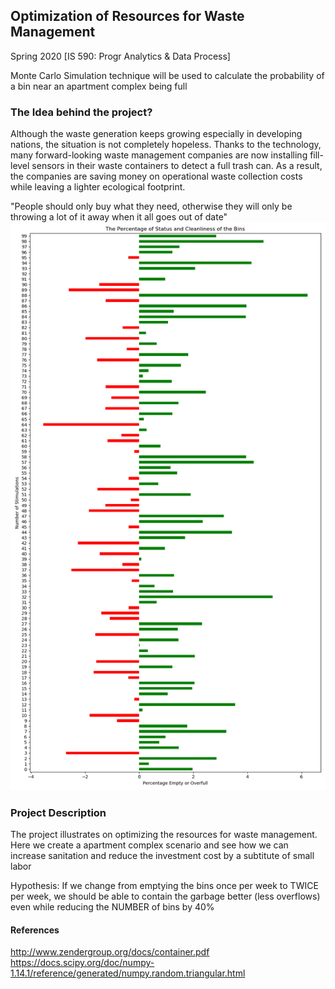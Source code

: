 ## **Optimization of Resources for Waste Management**

Spring 2020 [IS 590: Progr Analytics & Data Process]

Monte Carlo Simulation technique will be used to calculate the probability of a bin near an apartment complex being full

### **The Idea behind the project?**

Although the waste generation keeps growing especially in developing nations, the situation is not completely hopeless. 
Thanks to the technology, many forward-looking waste management companies are now installing fill-level sensors in their waste containers to detect a full trash can. 
As a result, the companies are saving money on operational waste collection costs while leaving a lighter ecological footprint.

"People should only buy what they need, otherwise they will only be throwing a lot of it away when it all goes out of date"
![](myplot.png)
### **Project Description**

The project illustrates on optimizing the resources for waste management. Here we create a apartment complex scenario and see how we can increase sanitation and reduce the investment cost by a subtitute of small labor

Hypothesis: If we change from emptying the bins once per week to TWICE per week, we should be able to contain the garbage better (less overflows) even while reducing the NUMBER of bins by 40%
#### **References**
http://www.zendergroup.org/docs/container.pdf
https://docs.scipy.org/doc/numpy-1.14.1/reference/generated/numpy.random.triangular.html


